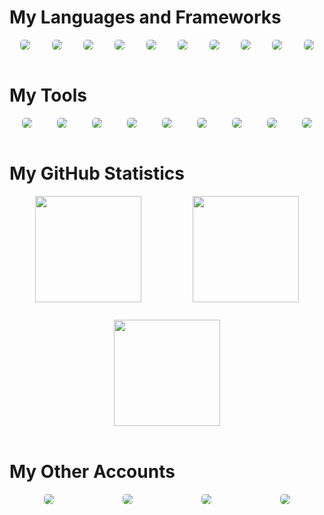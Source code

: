 # My Languages and Frameworks
<div style="display: flex; justify-content: space-around; flex-wrap: wrap; row-gap: 2em;">
    <img src="https://res.cloudinary.com/practicaldev/image/fetch/s--KR6jSVNe--/c_limit%2Cf_auto%2Cfl_progressive%2Cq_auto%2Cw_880/https://img.shields.io/badge/Java-ED8B00%3Fstyle=for-the-badge&logo=java&logoColor=white" style="border-radius: 5px" />
    <img src="https://img.shields.io/badge/C-00599C?style=for-the-badge&logo=c&logoColor=white" style="border-radius: 5px" />
    <img src="https://img.shields.io/badge/Python-3776AB?style=for-the-badge&logo=python&logoColor=yellow" style="border-radius: 5px" />
    <img src="https://img.shields.io/badge/Flask-000000?style=for-the-badge&logo=flask&logoColor=white" style="border-radius: 5px" />
    <img src="https://img.shields.io/badge/HTML-E34F26?style=for-the-badge&logo=html5&logoColor=white" style="border-radius: 5px" />
    <img src="https://img.shields.io/badge/CSS-1572B6?style=for-the-badge&logo=css3&logoColor=white" style="border-radius: 5px" />
    <img src="https://img.shields.io/badge/Bootstrap-563D7C?style=for-the-badge&logo=bootstrap&logoColor=white" style="border-radius: 5px" />
    <img src="https://img.shields.io/badge/JavaScript-323330?style=for-the-badge&logo=javascript&logoColor=F7DF1E" style="border-radius: 5px" />
    <img src="https://img.shields.io/badge/Node.js-43853D?style=for-the-badge&logo=node.js&logoColor=white" style="border-radius: 5px" />
    <img src="https://img.shields.io/badge/Bash-4EAA25?style=for-the-badge&logo=GNU%20Bash&logoColor=white" style="border-radius: 5px" />
</div>
<br>

# My Tools
<div style="display: flex; justify-content: space-around; flex-wrap: wrap; row-gap: 2em;">
    <img src="https://img.shields.io/badge/My_SQL-005C84?style=for-the-badge&logo=mysql&logoColor=white" style="border-radius: 5px" />
    <img src="https://img.shields.io/badge/Git-E44C30?style=for-the-badge&logo=git&logoColor=white" style="border-radius: 5px" />
    <img src="https://img.shields.io/badge/Mongo_DB-4EA94B?style=for-the-badge&logo=mongodb&logoColor=white" style="border-radius: 5px" />
    <img src="https://img.shields.io/badge/Visual_Studio_Code-0078D4?style=for-the-badge&logo=visual%20studio%20code&logoColor=white" style="border-radius: 5px" />
    <img src="https://img.shields.io/badge/VIM-%2311AB00.svg?&style=for-the-badge&logo=vim&logoColor=white" style="border-radius: 5px" />
    <img src="https://img.shields.io/badge/Notion-000000?style=for-the-badge&logo=notion&logoColor=white" style="border-radius: 5px" />
    <img src="https://img.shields.io/badge/Windows-0078D6?style=for-the-badge&logo=windows&logoColor=white" style="border-radius: 5px" />
    <img src="https://img.shields.io/badge/Windows_Terminal-4D4D4D?style=for-the-badge&logo=windows%20terminal&logoColor=white" style="border-radius: 5px" />
    <img src="https://img.shields.io/badge/Ubuntu-E95420?style=for-the-badge&logo=ubuntu&logoColor=white" style="border-radius: 5px" />
</div>
<br>


# My GitHub Statistics
<div style="display: flex; justify-content: space-around; flex-wrap: wrap; row-gap: 2em;">
    <img src="http://github-readme-streak-stats.herokuapp.com?user=willsawyerrrr&theme=github-dark-blue" height="170px" />
    <img src="https://github-readme-stats.vercel.app/api?username=willsawyerrrr&layout=compact&theme=github_dark" height="170px" />
    <img src="https://github-readme-stats.vercel.app/api/top-langs/?username=willsawyerrrr&layout=compact&theme=github_dark" height="170px" />
</div>
<br>


# My Other Accounts
<div style="display: flex; justify-content: space-around; flex-wrap: wrap; row-gap: 2em;">
    <a href="https://linkedin.com/in/willsawyerrrr">
        <img src="https://img.shields.io/badge/LinkedIn-0077B5?style=for-the-badge&logo=linkedin&logoColor=white" style="border-radius: 5px" />
    </a>
    <a href="mailto:wmsawyer2609@gmail.com">
        <img src="https://img.shields.io/badge/Gmail-D14836?style=for-the-badge&logo=gmail&logoColor=white" style="border-radius: 5px" />
    </a>
    <a href="https://www.facebook.com/willsawyerrrr">
        <img src="https://img.shields.io/badge/Facebook-1877F2?style=for-the-badge&logo=facebook&logoColor=white" style="border-radius: 5px" />
    </a>
    <a href="https://twitter.com/willsawyerrrr">
        <img src="https://img.shields.io/badge/Twitter-1DA1F2?style=for-the-badge&logo=twitter&logoColor=white" style="border-radius: 5px" />
    </a>
</div>
